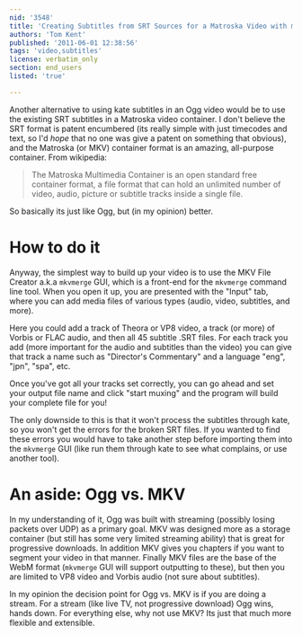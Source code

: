 ```yaml
---
nid: '3548'
title: 'Creating Subtitles from SRT Sources for a Matroska Video with mkvmerge GUI'
authors: 'Tom Kent'
published: '2011-06-01 12:38:56'
tags: 'video,subtitles'
license: verbatim_only
section: end_users
listed: 'true'

---
```

Another alternative to using kate subtitles in an Ogg video would be to use the existing SRT subtitles in a Matroska video container. I don't believe the SRT format is patent encumbered (its really simple with just timecodes and text, so I'd _hope_ that no one was give a patent on something that obvious), and the Matroska (or MKV) container format is an amazing, all-purpose container.  From wikipedia: 

> The Matroska Multimedia Container is an open standard free container format, a file format that can hold an unlimited number of video, audio, picture or subtitle tracks inside a single file.

So basically its just like Ogg, but (in my opinion) better.

# How to do it 

Anyway, the simplest way to build up your video is to use the MKV File Creator a.k.a `mkvmerge` GUI, which is a front-end for the `mkvmerge` command line tool.  When you open it up, you are presented with the "Input" tab, where you can add media files of various types (audio, video, subtitles, and more).  

Here you could add a track of Theora or VP8 video, a track (or more) of Vorbis or FLAC audio, and then all 45 subtitle .SRT files.  For each track you add (more important for the audio and subtitles than the video) you can give that track a name such as "Director's Commentary" and a language "eng", "jpn", "spa", etc.  

Once you've got all your tracks set correctly, you can go ahead and set your output file name and click "start muxing" and the program will build your complete file for you!

The only downside to this is that it won't process the subtitles through kate, so you won't get the errors for the broken SRT files. If you wanted to find these errors you would have to take another step before importing them into the `mkvmerge` GUI (like run them through kate to see what complains, or use another tool).

# An aside: Ogg vs. MKV

In my understanding of it, Ogg was built with streaming (possibly losing packets over UDP) as a primary goal. MKV was designed more as a storage container (but still has some very limited streaming ability) that is great for progressive downloads.  In addition MKV gives you chapters if you want to segment your video in that manner. Finally MKV files are the base of the WebM format (`mkvmerge` GUI will support outputting to these), but then you are limited to VP8 video and Vorbis audio (not sure about subtitles).  

In my opinion the decision point for Ogg vs. MKV is if you are doing a stream. For a stream (like live TV, not progressive download) Ogg wins, hands down.  For everything else, why not use MKV? Its just that much more flexible and extensible. 
